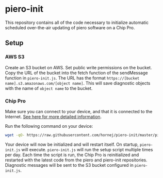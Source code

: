 # piero-init

This repository contains all of the code necessary to initialize automatic scheduled over-the-air updating of piero software on a Chip Pro.

## Setup

### AWS S3

Create an S3 bucket on AWS. Set public write permissions on the bucket. Copy the URL of the bucket into the fetch function of the sendMessage function in `piero-init.js`.
The URL has the format `https://[bucket name].s3.amazonaws.com/[object name]`. This will save diagnostic objects with the name of `object name` to the bucket.

### Chip Pro

Make sure you can connect to your device, and that it is connected to the Internet. [See here for more detailed information](https://docs.getchip.com/chip_pro.html#connect-and-control).

Run the following command on your device:

```bash
wget -qO- https://raw.githubusercontent.com/hornej/piero-init/master/piero-init.sh | bash
```

Your device will now be initialized and will restart itself. On startup, `piero-init.js` will execute.
`piero-init.js` will run the setup script multiple times per day. Each time the script is run, the Chip Pro is reinitialized and restarted with the latest code from the piero and piero-init repositories.
Diagnostic messages will be sent to the S3 bucket configured in `piero-init.js`.
